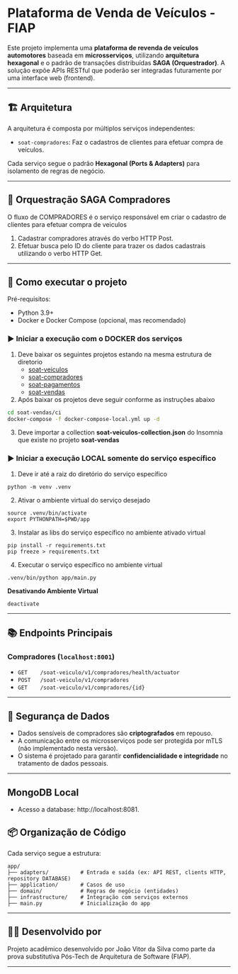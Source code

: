 
# Plataforma de Venda de Veículos - FIAP

Este projeto implementa uma **plataforma de revenda de veículos automotores** baseada em **microsserviços**, utilizando **arquitetura hexagonal** e o padrão de transações distribuídas **SAGA (Orquestrador)**. A solução expõe APIs RESTful que poderão ser integradas futuramente por uma interface web (frontend).

---

## 🏗️ Arquitetura

A arquitetura é composta por múltiplos serviços independentes:

- `soat-compradores`: Faz o cadastros de clientes para efetuar compra de veículos.

Cada serviço segue o padrão **Hexagonal (Ports & Adapters)** para isolamento de regras de negócio.

---

## 🔁 Orquestração SAGA Compradores

O fluxo de COMPRADORES é o serviço responsável em criar o cadastro de clientes para efetuar compra de veiculos

1. Cadastrar compradores através do verbo HTTP Post.
2. Efetuar busca pelo ID do cliente para trazer os dados cadastrais utilizando o verbo HTTP Get.

---

## 🚀 Como executar o projeto

Pré-requisitos:
- Python 3.9+
- Docker e Docker Compose (opcional, mas recomendado)

### ▶️ Iniciar a execução com o DOCKER dos serviços
1. Deve baixar os seguintes projetos estando na mesma estrutura de diretorio
   - [soat-veiculos](https://github.com/jvds-soat-fiap/soat-vendas)
   - [soat-compradores](https://github.com/jvds-soat-fiap/soat-compradores.git)
   - [soat-pagamentos](https://github.com/jvds-soat-fiap/soat-pagamentos.git)
   - [soat-vendas](https://github.com/jvds-soat-fiap/soat-vendas.git)
2. Após baixar os projetos deve seguir conforme as instruções abaixo
```bash
cd soat-vendas/ci
docker-compose -f docker-compose-local.yml up -d
```
3. Deve importar a collection **soat-veiculos-collection.json** do Insomnia que existe no projeto **soat-vendas**


### ▶️ Iniciar a execução LOCAL somente do serviço específico
1. Deve ir até a raiz do diretório do serviço específico
```
python -m venv .venv
```
2. Ativar o ambiente virtual do serviço desejado
```
source .venv/bin/activate
export PYTHONPATH=$PWD/app
```
3. Instalar as libs do serviço específico no ambiente ativado virtual
```
pip install -r requirements.txt
pip freeze > requirements.txt
```
4. Executar o serviço específico no ambiente virtual
```
.venv/bin/python app/main.py
```

**Desativando Ambiente Virtual**
```
deactivate
```
---


## 📚 Endpoints Principais

### Compradores (`localhost:8001`)
- `GET    /soat-veiculo/v1/compradores/health/actuator`
- `POST   /soat-veiculo/v1/compradores`
- `GET    /soat-veiculo/v1/compradores/{id}`

---

## 🔐 Segurança de Dados

- Dados sensíveis de compradores são **criptografados** em repouso.
- A comunicação entre os microsserviços pode ser protegida por mTLS (não implementado nesta versão).
- O sistema é projetado para garantir **confidencialidade e integridade** no tratamento de dados pessoais.

---

## MongoDB Local
- Acesso a database: http://localhost:8081.

## 📦 Organização de Código

Cada serviço segue a estrutura:

```
app/
├── adapters/          # Entrada e saída (ex: API REST, clients HTTP, repository DATABASE)
├── application/       # Casos de uso
├── domain/            # Regras de negócio (entidades)
├── infrastructure/    # Integração com serviços externos
├── main.py            # Inicialização do app
```

---

## 👨‍💻 Desenvolvido por

Projeto acadêmico desenvolvido por João Vitor da Silva como parte da prova substitutiva Pós-Tech de Arquitetura de Software (FIAP).  

---
